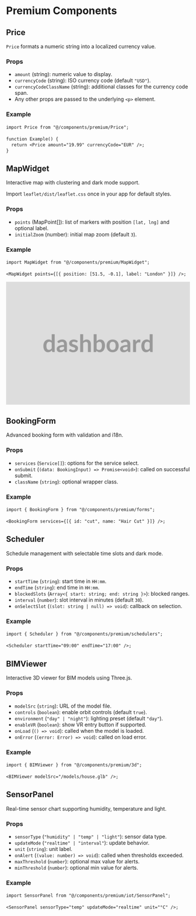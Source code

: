 # Premium Components

## Price

`Price` formats a numeric string into a localized currency value.

### Props

- `amount` (string): numeric value to display.
- `currencyCode` (string): ISO currency code (default `"USD"`).
- `currencyCodeClassName` (string): additional classes for the currency code span.
- Any other props are passed to the underlying `<p>` element.

### Example

```tsx
import Price from "@/components/premium/Price";

function Example() {
  return <Price amount="19.99" currencyCode="EUR" />;
}
```

## MapWidget

Interactive map with clustering and dark mode support.

Import `leaflet/dist/leaflet.css` once in your app for default styles.

### Props

- `points` (MapPoint[]): list of markers with position `[lat, lng]` and optional label.
- `initialZoom` (number): initial map zoom (default `3`).

### Example

```tsx
import MapWidget from "@/components/premium/MapWidget";

<MapWidget points={[{ position: [51.5, -0.1], label: "London" }]} />;
```

![Demo](../../public/mapwidget.png)

## BookingForm

Advanced booking form with validation and i18n.

### Props

- `services` (`Service[]`): options for the service select.
- `onSubmit` (`(data: BookingInput) => Promise<void>`): called on successful submit.
- `className` (`string`): optional wrapper class.

### Example

```tsx
import { BookingForm } from "@/components/premium/forms";

<BookingForm services={[{ id: "cut", name: "Hair Cut" }]} />;
```

## Scheduler

Schedule management with selectable time slots and dark mode.

### Props

- `startTime` (`string`): start time in `HH:mm`.
- `endTime` (`string`): end time in `HH:mm`.
- `blockedSlots` (`Array<{ start: string; end: string }>`): blocked ranges.
- `interval` (`number`): slot interval in minutes (default `30`).
- `onSelectSlot` (`(slot: string | null) => void`): callback on selection.

### Example

```tsx
import { Scheduler } from "@/components/premium/schedulers";

<Scheduler startTime="09:00" endTime="17:00" />;
```

## BIMViewer

Interactive 3D viewer for BIM models using Three.js.

### Props

- `modelSrc` (`string`): URL of the model file.
- `controls` (`boolean`): enable orbit controls (default `true`).
- `environment` (`"day" | "night"`): lighting preset (default `"day"`).
- `enableVR` (`boolean`): show VR entry button if supported.
- `onLoad` (`() => void`): called when the model is loaded.
- `onError` (`(error: Error) => void`): called on load error.

### Example

```tsx
import { BIMViewer } from "@/components/premium/3d";

<BIMViewer modelSrc="/models/house.glb" />;
```

## SensorPanel

Real-time sensor chart supporting humidity, temperature and light.

### Props

- `sensorType` (`"humidity" | "temp" | "light"`): sensor data type.
- `updateMode` (`"realtime" | "interval"`): update behavior.
- `unit` (`string`): unit label.
- `onAlert` (`(value: number) => void`): called when thresholds exceeded.
- `maxThreshold` (`number`): optional max value for alerts.
- `minThreshold` (`number`): optional min value for alerts.

### Example

```tsx
import SensorPanel from "@/components/premium/iot/SensorPanel";

<SensorPanel sensorType="temp" updateMode="realtime" unit="°C" />;
```
